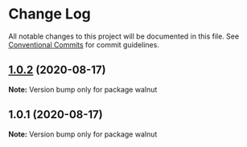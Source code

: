 # Change Log

All notable changes to this project will be documented in this file.
See [Conventional Commits](https://conventionalcommits.org) for commit guidelines.

## [1.0.2](https://github.com/yuuta-wata/monorepo-practice/compare/v1.0.1...v1.0.2) (2020-08-17)

**Note:** Version bump only for package walnut





## 1.0.1 (2020-08-17)

**Note:** Version bump only for package walnut
